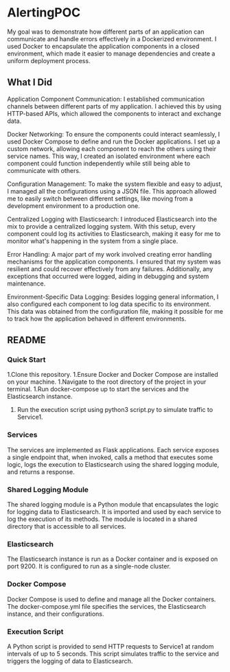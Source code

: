 # AlertingPOC

My goal was to demonstrate how different parts of an application can communicate and handle errors effectively in a Dockerized environment. I used Docker to encapsulate the application components in a closed environment, which made it easier to manage dependencies and create a uniform deployment process.

## What I Did

Application Component Communication: I established communication channels between different parts of my application. I achieved this by using HTTP-based APIs, which allowed the components to interact and exchange data.

Docker Networking: To ensure the components could interact seamlessly, I used Docker Compose to define and run the Docker applications. I set up a custom network, allowing each component to reach the others using their service names. This way, I created an isolated environment where each component could function independently while still being able to communicate with others.

Configuration Management: To make the system flexible and easy to adjust, I managed all the configurations using a JSON file. This approach allowed me to easily switch between different settings, like moving from a development environment to a production one.

Centralized Logging with Elasticsearch: I introduced Elasticsearch into the mix to provide a centralized logging system. With this setup, every component could log its activities to Elasticsearch, making it easy for me to monitor what's happening in the system from a single place.

Error Handling: A major part of my work involved creating error handling mechanisms for the application components. I ensured that my system was resilient and could recover effectively from any failures. Additionally, any exceptions that occurred were logged, aiding in debugging and system maintenance.

Environment-Specific Data Logging: Besides logging general information, I also configured each component to log data specific to its environment. This data was obtained from the configuration file, making it possible for me to track how the application behaved in different environments.

## README

### Quick Start
1.Clone this repository.
1.Ensure Docker and Docker Compose are installed on your machine.
1.Navigate to the root directory of the project in your terminal.
1.Run docker-compose up to start the services and the Elasticsearch instance.
1. Run the execution script using python3 script.py to simulate traffic to Service1.

### Services
The services are implemented as Flask applications. Each service exposes a single endpoint that, when invoked, calls a method that executes some logic, logs the execution to Elasticsearch using the shared logging module, and returns a response.

### Shared Logging Module
The shared logging module is a Python module that encapsulates the logic for logging data to Elasticsearch. It is imported and used by each service to log the execution of its methods. The module is located in a shared directory that is accessible to all services.

### Elasticsearch
The Elasticsearch instance is run as a Docker container and is exposed on port 9200. It is configured to run as a single-node cluster.

### Docker Compose
Docker Compose is used to define and manage all the Docker containers. The docker-compose.yml file specifies the services, the Elasticsearch instance, and their configurations.

### Execution Script
A Python script is provided to send HTTP requests to Service1 at random intervals of up to 5 seconds. This script simulates traffic to the service and triggers the logging of data to Elasticsearch.
